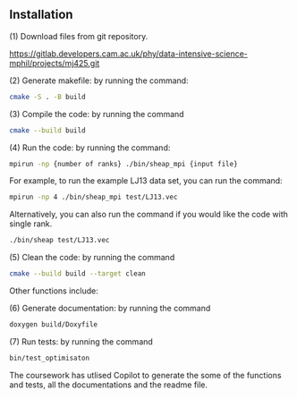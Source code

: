 ## Installation
(1) Download files from git repository.

https://gitlab.developers.cam.ac.uk/phy/data-intensive-science-mphil/projects/mj425.git

(2) Generate makefile: by running the command:
```bash
cmake -S . -B build
```

(3) Compile the code: by running the command 
```bash
cmake --build build
```

(4) Run the code: by running the command:
```bash
mpirun -np {number of ranks} ./bin/sheap_mpi {input file} 
```
For example, to run the example LJ13 data set, you can run the command:
```bash
mpirun -np 4 ./bin/sheap_mpi test/LJ13.vec
```
Alternatively, you can also run the command if you would like the code with single rank. 
```bash
./bin/sheap test/LJ13.vec
```

(5) Clean the code: by running the command 
```bash
cmake --build build --target clean
```

Other functions include: 

(6) Generate documentation: by running the command 
```bash
doxygen build/Doxyfile
```

(7) Run tests: by running the command 
```bash
bin/test_optimisaton
```

The coursework has utlised Copilot to generate the some of the functions and tests, all the documentations and the readme file. 